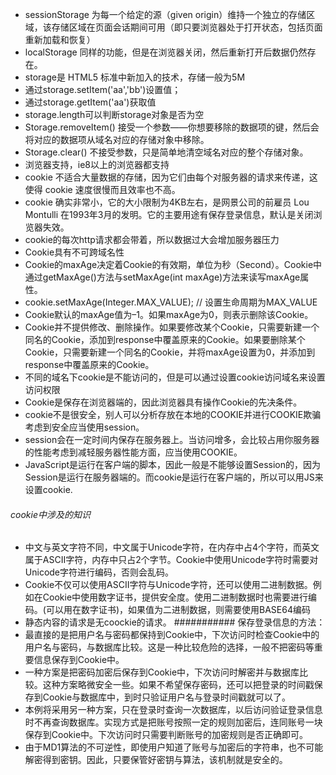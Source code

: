 * sessionStorage 为每一个给定的源（given origin）维持一个独立的存储区域，该存储区域在页面会话期间可用（即只要浏览器处于打开状态，包括页面重新加载和恢复）
* localStorage 同样的功能，但是在浏览器关闭，然后重新打开后数据仍然存在。
* storage是 HTML5 标准中新加入的技术，存储一般为5M
* 通过storage.setItem('aa','bb')设置值；
* 通过storage.getItem('aa')获取值
* storage.length可以判断storage对象是否为空
* Storage.removeItem() 接受一个参数——你想要移除的数据项的键，然后会将对应的数据项从域名对应的存储对象中移除。
* Storage.clear() 不接受参数，只是简单地清空域名对应的整个存储对象。
* 浏览器支持，ie8以上的浏览器都支持
* cookie 不适合大量数据的存储，因为它们由每个对服务器的请求来传递，这使得 cookie 速度很慢而且效率也不高。
* cookie 确实非常小，它的大小限制为4KB左右，是网景公司的前雇员 Lou Montulli 在1993年3月的发明。它的主要用途有保存登录信息，默认是关闭浏览器失效。
* cookie的每次http请求都会带着，所以数据过大会增加服务器压力
* Cookie具有不可跨域名性
* Cookie的maxAge决定着Cookie的有效期，单位为秒（Second）。Cookie中通过getMaxAge()方法与setMaxAge(int maxAge)方法来读写maxAge属性。
* cookie.setMaxAge(Integer.MAX_VALUE);           // 设置生命周期为MAX_VALUE
* Cookie默认的maxAge值为–1。如果maxAge为0，则表示删除该Cookie。
* Cookie并不提供修改、删除操作。如果要修改某个Cookie，只需要新建一个同名的Cookie，添加到response中覆盖原来的Cookie。如果要删除某个Cookie，只需要新建一个同名的Cookie，并将maxAge设置为0，并添加到response中覆盖原来的Cookie。
* 不同的域名下cookie是不能访问的，但是可以通过设置cookie访问域名来设置访问权限
* Cookie是保存在浏览器端的，因此浏览器具有操作Cookie的先决条件。
* cookie不是很安全，别人可以分析存放在本地的COOKIE并进行COOKIE欺骗考虑到安全应当使用session。
* session会在一定时间内保存在服务器上。当访问增多，会比较占用你服务器的性能考虑到减轻服务器性能方面，应当使用COOKIE。
* JavaScript是运行在客户端的脚本，因此一般是不能够设置Session的，因为Session是运行在服务器端的。而cookie是运行在客户端的，所以可以用JS来设置cookie. 
###### cookie中涉及的知识
* 中文与英文字符不同，中文属于Unicode字符，在内存中占4个字符，而英文属于ASCII字符，内存中只占2个字节。Cookie中使用Unicode字符时需要对Unicode字符进行编码，否则会乱码。
* Cookie不仅可以使用ASCII字符与Unicode字符，还可以使用二进制数据。例如在Cookie中使用数字证书，提供安全度。使用二进制数据时也需要进行编码。(可以用在数字证书)，如果值为二进制数据，则需要使用BASE64编码
* 静态内容的请求是无coockie的请求。
########### 保存登录信息的方法：
* 最直接的是把用户名与密码都保持到Cookie中，下次访问时检查Cookie中的用户名与密码，与数据库比较。这是一种比较危险的选择，一般不把密码等重要信息保存到Cookie中。
* 一种方案是把密码加密后保存到Cookie中，下次访问时解密并与数据库比较。这种方案略微安全一些。如果不希望保存密码，还可以把登录的时间戳保存到Cookie与数据库中，到时只验证用户名与登录时间戳就可以了。
* 本例将采用另一种方案，只在登录时查询一次数据库，以后访问验证登录信息时不再查询数据库。实现方式是把账号按照一定的规则加密后，连同账号一块保存到Cookie中。下次访问时只需要判断账号的加密规则是否正确即可。
* 由于MD1算法的不可逆性，即使用户知道了账号与加密后的字符串，也不可能解密得到密钥。因此，只要保管好密钥与算法，该机制就是安全的。
